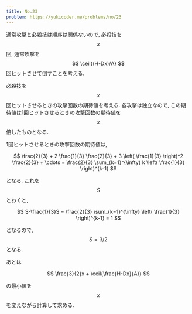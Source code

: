 ```yaml
---
title: No.23
problem: https://yukicoder.me/problems/no/23
---
```

通常攻撃と必殺技は順序は関係ないので, 必殺技を $$ x $$ 回, 通常攻撃を $$ \ceil{(H-Dx)/A} $$ 回ヒットさせて倒すことを考える.

必殺技を $$ x $$ 回ヒットさせるときの攻撃回数の期待値を考える. 各攻撃は独立なので, この期待値は1回ヒットさせるときの攻撃回数の期待値を $$ x $$ 倍したものとなる.

1回ヒットさせるときの攻撃回数の期待値は,

$$
\frac{2}{3} + 2 \frac{1}{3} \frac{2}{3} + 3 \left( \frac{1}{3} \right)^2 \frac{2}{3} + \cdots
= \frac{2}{3} \sum_{k=1}^{\infty} k \left( \frac{1}{3} \right)^{k-1}
$$

となる. これを $$ S $$ とおくと,

$$
S-\frac{1}{3}S = \frac{2}{3} \sum_{k=1}^{\infty} \left( \frac{1}{3} \right)^{k-1} = 1
$$

となるので, $$ S = 3/2 $$ となる.

あとは

$$
\frac{3}{2}x + \ceil{\frac{H-Dx}{A}}
$$

の最小値を $$ x $$ を変えながら計算して求める.

